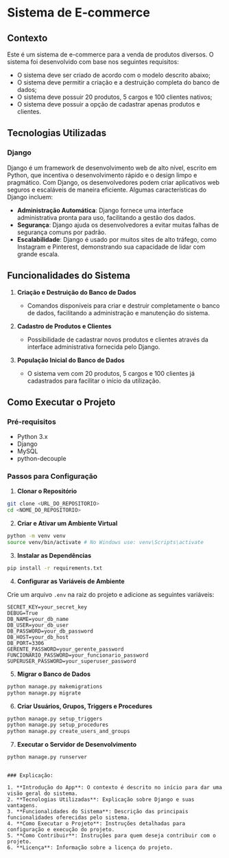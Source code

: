 # Sistema de E-commerce

## Contexto
Este é um sistema de e-commerce para a venda de produtos diversos. O sistema foi desenvolvido com base nos seguintes requisitos:

- O sistema deve ser criado de acordo com o modelo descrito abaixo;
- O sistema deve permitir a criação e a destruição completa do banco de dados;
- O sistema deve possuir 20 produtos, 5 cargos e 100 clientes nativos;
- O sistema deve possuir a opção de cadastrar apenas produtos e clientes.

## Tecnologias Utilizadas

### Django
Django é um framework de desenvolvimento web de alto nível, escrito em Python, que incentiva o desenvolvimento rápido e o design limpo e pragmático. Com Django, os desenvolvedores podem criar aplicativos web seguros e escaláveis de maneira eficiente. Algumas características do Django incluem:

- **Administração Automática**: Django fornece uma interface administrativa pronta para uso, facilitando a gestão dos dados.
- **Segurança**: Django ajuda os desenvolvedores a evitar muitas falhas de segurança comuns por padrão.
- **Escalabilidade**: Django é usado por muitos sites de alto tráfego, como Instagram e Pinterest, demonstrando sua capacidade de lidar com grande escala.

## Funcionalidades do Sistema

1. **Criação e Destruição do Banco de Dados**
    - Comandos disponíveis para criar e destruir completamente o banco de dados, facilitando a administração e manutenção do sistema.

2. **Cadastro de Produtos e Clientes**
    - Possibilidade de cadastrar novos produtos e clientes através da interface administrativa fornecida pelo Django.

3. **População Inicial do Banco de Dados**
    - O sistema vem com 20 produtos, 5 cargos e 100 clientes já cadastrados para facilitar o início da utilização.

## Como Executar o Projeto

### Pré-requisitos

- Python 3.x
- Django
- MySQL
- python-decouple

### Passos para Configuração

1. **Clonar o Repositório**

```bash
git clone <URL_DO_REPOSITORIO>
cd <NOME_DO_REPOSITORIO>
```

2. **Criar e Ativar um Ambiente Virtual**

```bash
python -m venv venv
source venv/bin/activate # No Windows use: venv\Scripts\activate
```

3. **Instalar as Dependências**

```bash
pip install -r requirements.txt
```

4. **Configurar as Variáveis de Ambiente**

Crie um arquivo `.env` na raiz do projeto e adicione as seguintes variáveis:

```plaintext
SECRET_KEY=your_secret_key
DEBUG=True
DB_NAME=your_db_name
DB_USER=your_db_user
DB_PASSWORD=your_db_password
DB_HOST=your_db_host
DB_PORT=3306
GERENTE_PASSWORD=your_gerente_password
FUNCIONARIO_PASSWORD=your_funcionario_password
SUPERUSER_PASSWORD=your_superuser_password
```

5. **Migrar o Banco de Dados**

```bash
python manage.py makemigrations
python manage.py migrate
```

6. **Criar Usuários, Grupos, Triggers e Procedures**

```bash
python manage.py setup_triggers
python manage.py setup_procedures
python manage.py create_users_and_groups
```

7. **Executar o Servidor de Desenvolvimento**

```bash
python manage.py runserver
```

```

### Explicação:

1. **Introdução do App**: O contexto é descrito no início para dar uma visão geral do sistema.
2. **Tecnologias Utilizadas**: Explicação sobre Django e suas vantagens.
3. **Funcionalidades do Sistema**: Descrição das principais funcionalidades oferecidas pelo sistema.
4. **Como Executar o Projeto**: Instruções detalhadas para configuração e execução do projeto.
5. **Como Contribuir**: Instruções para quem deseja contribuir com o projeto.
6. **Licença**: Informação sobre a licença do projeto.
